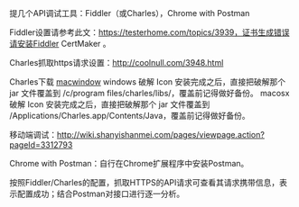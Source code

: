 

提几个API调试工具：Fiddler（或Charles），Chrome with Postman

Fiddler设置请参考此文：https://testerhome.com/topics/3939，证书生成错误请安装Fiddler CertMaker 。

Charles抓取https请求设置：http://coolnull.com/3948.html

Charles下载 [mac](http://download.csdn.net/download/dangyangyang/9207323)[window](https://www.7down.com/soft/90667.html#downloads1)
windows 破解
Icon
 安装完成之后，直接把破解那个 jar 文件覆盖到 /c/program files/charles/libs/，覆盖前记得做好备份。
macosx 破解
Icon
 安装完成之后，直接把破解那个 jar 文件覆盖到 /Applications/Charles.app/Contents/Java，覆盖前记得做好备份。


移动端调试：http://wiki.shanyishanmei.com/pages/viewpage.action?pageId=3312793

Chrome with Postman：自行在Chrome扩展程序中安装Postman。

按照Fiddler/Charles的配置，抓取HTTPS的API请求可查看其请求携带信息，表示配置成功；结合Postman对接口进行逐一分析。